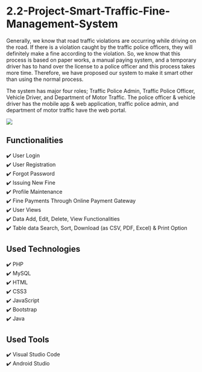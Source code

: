 # 2.2-Project-Smart-Traffic-Fine-Management-System

Generally, we know that road traffic violations are occurring while driving on the road. If there is a violation caught by the traffic police officers, they will definitely make a fine according to the violation. So, we know that this process is based on paper works, a manual paying system, and a temporary driver has to hand over the license to a police officer and this process takes more time. Therefore, we have proposed our system to make it smart other than using the normal process. 

The system has major four roles; Traffic Police Admin, Traffic Police Officer, Vehicle Driver, and Department of Motor Traffic. The police officer & vehicle driver has the mobile app & web application, traffic police admin, and department of motor traffic have the web portal.<br>

<img src="screenshots/System Diagram.jpg"><br>

## Functionalities
✔️ User Login<br>
✔️ User Registration<br>
✔️ Forgot Password<br>
✔️ Issuing New Fine<br>
✔️ Profile Maintenance<br>
✔️ Fine Payments Through Online Payment Gateway<br>
✔️ User Views<br>
✔️ Data Add, Edit, Delete, View Functionalities<br>
✔️ Table data Search, Sort, Download (as CSV, PDF, Excel) & Print Option<br>

## Used Technologies
✔️ PHP<br>
✔️ MySQL<br>
✔️ HTML<br>
✔️ CSS3<br>
✔️ JavaScript<br>
✔️ Bootstrap<br>
✔️ Java<br>

## Used Tools
✔️ Visual Studio Code<br>
✔️ Android Studio<br>

